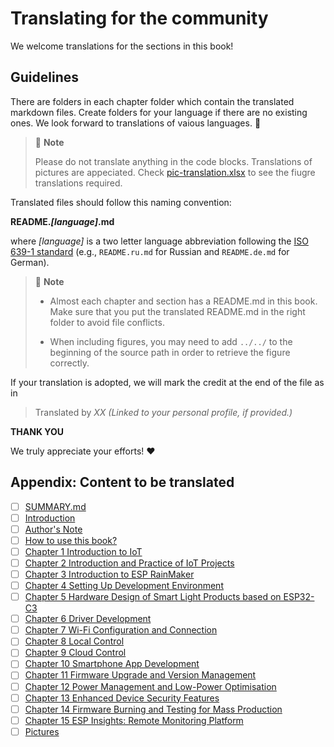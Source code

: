 # Translating for the community

We welcome translations for the sections in this book!

## Guidelines

There are folders in each chapter folder which contain the translated markdown files. Create folders for your language if there are no existing ones. We look forward to translations of vaious languages. 🤩 

> 📌 **Note**
>
> Please do not translate anything in the code blocks. Translations of pictures are appeciated. Check [pic-translation.xlsx](src/Pics/pic-translation.xlsx) to see the fiugre translations required.

Translated files should follow this naming convention:

**README._[language]_.md**

where _[language]_ is a two letter language abbreviation following the [ISO 639-1 standard](https://en.wikipedia.org/wiki/List_of_ISO_639-1_codes) (e.g., `README.ru.md` for Russian and `README.de.md` for German).

> 📌 **Note**
>
> - Almost each chapter and section has a README.md in this book. Make sure that you put the translated README.md in the right folder to avoid file conflicts.
>
> - When including figures, you may need to add `../../` to the beginning of the source path in order to retrieve the figure correctly.

If your translation is adopted, we will mark the credit at the end of the file as in

> Translated by *XX (Linked to your personal profile, if provided.)*

**THANK YOU**

We truly appreciate your efforts! ❤️

## Appendix: Content to be translated

- [ ] [SUMMARY.md](src/SUMMARY.md)
- [ ] [Introduction](src/introduction.md)
- [ ] [Author's Note](src/preface/authors_note.md)
- [ ] [How to use this book?](src/preface/how_to_use.md)
- [ ] [Chapter 1 Introduction to IoT](src/chapter_1/)
- [ ] [Chapter 2 Introduction and Practice of IoT Projects](src/chapter_2/)
- [ ] [Chapter 3 Introduction to ESP RainMaker](src/chapter_3/)
- [ ] [Chapter 4 Setting Up Development Environment](src/chapter_4/)
- [ ] [Chapter 5 Hardware Design of Smart Light Products based on ESP32-C3](src/chapter_5/)
- [ ] [Chapter 6 Driver Development](src/chapter_6/)
- [ ] [Chapter 7 Wi-Fi Configuration and Connection](src/chapter_7/)
- [ ] [Chapter 8 Local Control](src/chapter_8/)
- [ ] [Chapter 9 Cloud Control](src/chapter_9/)
- [ ] [Chapter 10 Smartphone App Development](src/chapter_10/)
- [ ] [Chapter 11 Firmware Upgrade and Version Management](src/chapter_11/)
- [ ] [Chapter 12 Power Management and Low-Power Optimisation](src/chapter_12/)
- [ ] [Chapter 13 Enhanced Device Security Features](src/chapter_13/)
- [ ] [Chapter 14 Firmware Burning and Testing for Mass Production](src/chapter_14/)
- [ ] [Chapter 15 ESP Insights: Remote Monitoring Platform](src/chapter_15/)
- [ ] [Pictures](src/Pics/pic-translation.xlsx)
